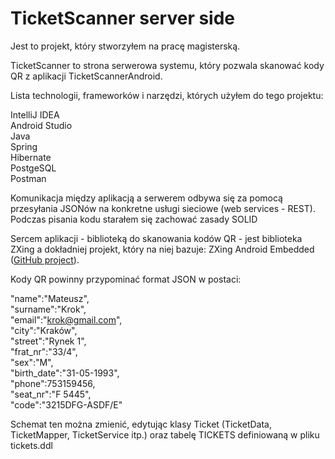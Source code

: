 # TicketScanner server side

Jest to projekt, który stworzyłem na pracę magisterską.

TicketScanner to strona serwerowa systemu, który pozwala skanować kody QR z aplikacji TicketScannerAndroid. 

Lista technologii, frameworków i narzędzi, których użyłem do tego projektu:

IntelliJ IDEA  
Android Studio  
Java  
Spring  
Hibernate  
PostgeSQL  
Postman  

Komunikacja między aplikacją a serwerem odbywa się za pomocą przesyłania JSONów na konkretne usługi sieciowe (web services - REST). Podczas pisania kodu starałem się zachować zasady SOLID

Sercem aplikacji - biblioteką do skanowania kodów QR - jest biblioteka ZXing a dokładniej projekt, który na niej bazuje:  ZXing  Android  Embedded ([GitHub project](https://github.com/journeyapps/zxing-android-embedded "ZXing Android Embedded")).

Kody QR powinny przypominać format JSON w postaci:

"name":"Mateusz",  
"surname":"Krok",  
"email":"krok@gmail.com",  
"city":"Kraków",  
"street":"Rynek 1",  
"frat_nr":"33/4",  
"sex":"M",  
"birth_date":"31-05-1993",  
"phone":753159456,  
"seat_nr":"F 5445",  
"code":"3215DFG-ASDF/E"  

Schemat ten można zmienić, edytując klasy Ticket (TicketData, TicketMapper, TicketService itp.) oraz tabelę TICKETS definiowaną w pliku tickets.ddl


